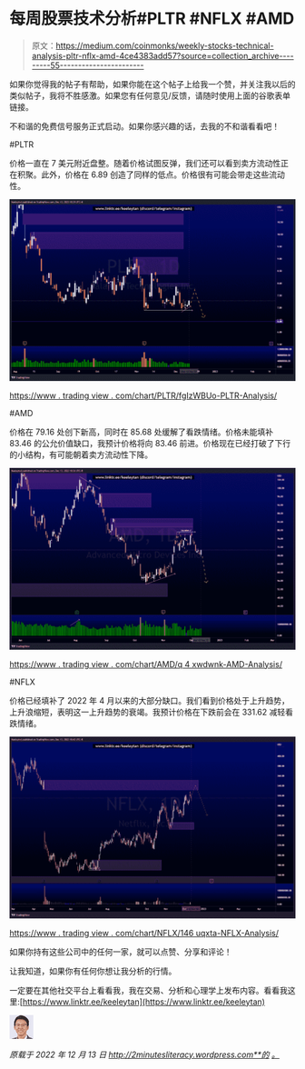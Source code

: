 # 每周股票技术分析#PLTR #NFLX #AMD

> 原文：<https://medium.com/coinmonks/weekly-stocks-technical-analysis-pltr-nflx-amd-4ce4383add57?source=collection_archive---------55----------------------->

如果你觉得我的帖子有帮助，如果你能在这个帖子上给我一个赞，并关注我以后的类似帖子，我将不胜感激。如果您有任何意见/反馈，请随时使用上面的谷歌表单链接。

不和谐的免费信号服务正式启动。如果你感兴趣的话，去我的不和谐看看吧！

#PLTR

价格一直在 7 美元附近盘整。随着价格试图反弹，我们还可以看到卖方流动性正在积聚。此外，价格在 6.89 创造了同样的低点。价格很有可能会带走这些流动性。

![](img/94a45405374aae152f40e9859a2b1d2c.png)

[https://www . trading view . com/chart/PLTR/fgIzWBUo-PLTR-Analysis/](https://www.tradingview.com/chart/PLTR/fgIzWBUo-PLTR-Analysis/)

#AMD

价格在 79.16 处创下新高，同时在 85.68 处缓解了看跌情绪。价格未能填补 83.46 的公允价值缺口，我预计价格将向 83.46 前进。价格现在已经打破了下行的小结构，有可能朝着卖方流动性下降。

![](img/ccdb7b225102b229c7b85571185ca984.png)

[https://www . trading view . com/chart/AMD/q 4 xwdwnk-AMD-Analysis/](https://www.tradingview.com/chart/AMD/Q4xwdWNK-AMD-Analysis/)

#NFLX

价格已经填补了 2022 年 4 月以来的大部分缺口。我们看到价格处于上升趋势，上升浪缩短，表明这一上升趋势的衰竭。我预计价格在下跌前会在 331.62 减轻看跌情绪。

![](img/61de3961cdddeaf05786ac1d7e5d734b.png)

[https://www . trading view . com/chart/NFLX/146 uqxta-NFLX-Analysis/](https://www.tradingview.com/chart/NFLX/146uqXtA-NFLX-Analysis/)

如果你持有这些公司中的任何一家，就可以点赞、分享和评论！

让我知道，如果你有任何你想让我分析的行情。

一定要在其他社交平台上看看我，我在交易、分析和心理学上发布内容。看看我这里:[https://www.linktr.ee/keeleytan](https://www.linktr.ee/keeleytan)

![](img/68e4a30568b68b7b91779d564877dc57.png)

*原载于 2022 年 12 月 13 日 http://2minutesliteracy.wordpress.com**的* [*。*](https://2minutesliteracy.wordpress.com/2022/12/13/weekly-stocks-technical-analysis-pltr-nflx-amd/)